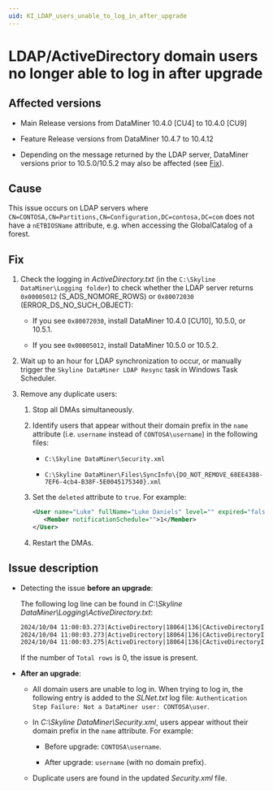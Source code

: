 ```yaml
---
uid: KI_LDAP_users_unable_to_log_in_after_upgrade
---
```


# LDAP/ActiveDirectory domain users no longer able to log in after upgrade

## Affected versions

- Main Release versions from DataMiner 10.4.0 [CU4] to 10.4.0 [CU9]

- Feature Release versions from DataMiner 10.4.7 to 10.4.12

- Depending on the message returned by the LDAP server, DataMiner versions prior to 10.5.0/10.5.2 may also be affected (see [Fix](#fix)).

## Cause

This issue occurs on LDAP servers where `CN=CONTOSA,CN=Partitions,CN=Configuration,DC=contosa,DC=com` does not have a `nETBIOSName` attribute, e.g. when accessing the GlobalCatalog of a forest.

## Fix

1. Check the logging in *ActiveDirectory.txt* (in the `C:\Skyline DataMiner\Logging folder`) to check whether the LDAP server returns `0x00005012` (S_ADS_NOMORE_ROWS) or `0x80072030` (ERROR_DS_NO_SUCH_OBJECT):

   - If you see `0x80072030`, install DataMiner 10.4.0 [CU10], 10.5.0, or 10.5.1.<!--RN 41143-->

   - If you see `0x00005012`, install DataMiner 10.5.0 or 10.5.2.<!--RN 41339-->

1. Wait up to an hour for LDAP synchronization to occur, or manually trigger the `Skyline DataMiner LDAP Resync` task in Windows Task Scheduler.

1. Remove any duplicate users:

   1. Stop all DMAs simultaneously.

   1. Identify users that appear without their domain prefix in the `name` attribute (i.e. `username` instead of `CONTOSA\username`) in the following files:

      - `C:\Skyline DataMiner\Security.xml`

      - `C:\Skyline DataMiner\Files\SyncInfo\{DO_NOT_REMOVE_68EE4388-7EF6-4cb4-B38F-5E0045175340}.xml`

   1. Set the `deleted` attribute to `true`. For example:

      ```xml
      <User name="Luke" fullName="Luke Daniels" level="" expired="false" tel="" email="luke.daniels95@gmail.com" deleted="true" pagerNr="" twitter="" dcpUserName="" automaticallyAdded="true" isCca="false" domain="CONTOSA">
         <Member notificationSchedule="">1</Member>
      </User>
      ```

   1. Restart the DMAs.

## Issue description

- Detecting the issue **before an upgrade**:

  The following log line can be found in *C:\Skyline DataMiner\Logging\ActiveDirectory.txt*:

  ```txt
  2024/10/04 11:00:03.273|ActiveDirectory|18064|136|CActiveDirectoryInfo::ADQuery|DBG|0|Query:    (&(nCName=DC=us,DC=NFL,DC=NET)(nETBIOSName=*))
  2024/10/04 11:00:03.273|ActiveDirectory|18064|136|CActiveDirectoryInfo::ADQuery|DBG|0|Columns:  cn
  2024/10/04 11:00:03.275|ActiveDirectory|18064|136|CActiveDirectoryInfo::ADQuery|DBG|0|Duration: 0 ms, Total rows: 0, hr: 0x80072030
  ```

  If the number of `Total rows` is 0, the issue is present.

- **After an upgrade**:

  - All domain users are unable to log in. When trying to log in, the following entry is added to the *SLNet.txt* log file: `Authentication Step Failure: Not a DataMiner user: CONTOSA\user`.

  - In *C:\Skyline DataMiner\Security.xml*, users appear without their domain prefix in the `name` attribute. For example:

    - Before upgrade: `CONTOSA\username`.

    - After upgrade: `username` (with no domain prefix).

  - Duplicate users are found in the updated *Security.xml* file.
